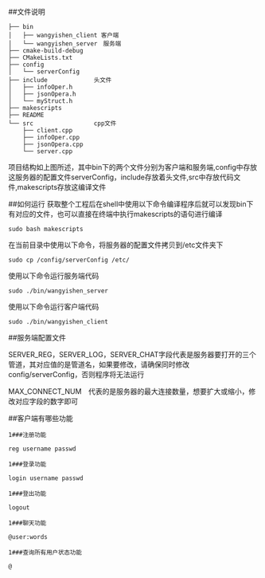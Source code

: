 ##文件说明
```
├── bin
│   ├── wangyishen_client 客户端
│   └── wangyishen_server　服务端
├── cmake-build-debug
├── CMakeLists.txt
├── config
│   └── serverConfig
├── include				头文件
│   ├── infoOper.h
│   ├── jsonOpera.h
│   └── myStruct.h
├── makescripts
├── README				
└── src 				cpp文件
    ├── client.cpp
    ├── infoOper.cpp
    ├── jsonOpera.cpp
    └── server.cpp
```
项目结构如上图所述，其中bin下的两个文件分别为客户端和服务端,config中存放这服务器的配置文件serverConfig，include存放着头文件,src中存放代码文件,makescripts存放这编译文件


##如何运行
获取整个工程后在shell中使用以下命令编译程序后就可以发现bin下有对应的文件，也可以直接在终端中执行makescripts的语句进行编译

```
sudo bash makescripts
```

在当前目录中使用以下命令，将服务器的配置文件拷贝到/etc文件夹下

```
sudo cp /config/serverConfig /etc/
```
使用以下命令运行服务端代码

```
sudo ./bin/wangyishen_server
```

使用以下命令运行客户端代码

```
sudo ./bin/wangyishen_client
```

##服务端配置文件

SERVER_REG，SERVER_LOG，SERVER_CHAT字段代表是服务器要打开的三个管道，其对应值的是管道名，如果要修改，请确保同时修改config/serverConfig，否则程序将无法运行

MAX_CONNECT_NUM　代表的是服务器的最大连接数量，想要扩大或缩小，修改对应字段的数字即可


##客户端有哪些功能

	1###注册功能

```
reg username passwd
```

	1###登录功能

```
login username passwd
```

	1###登出功能
```
logout
```

	1###聊天功能
```
@user:words
```

	1###查询所有用户状态功能

```
@
```